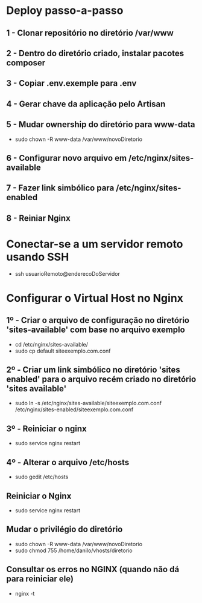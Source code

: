 # Deploy passo-a-passo
## 1 - Clonar repositório no diretório /var/www
## 2 - Dentro do diretório criado, instalar pacotes composer
## 3 - Copiar .env.exemple para .env
## 4 - Gerar chave da aplicação pelo Artisan
## 5 - Mudar ownership do diretório para www-data
- sudo chown -R www-data /var/www/novoDiretorio
## 6 - Configurar novo arquivo em /etc/nginx/sites-available
## 7 - Fazer link simbólico para /etc/nginx/sites-enabled
## 8 - Reiniar Nginx

# Conectar-se a um servidor remoto usando SSH
- ssh usuarioRemoto@enderecoDoServidor

# Configurar o Virtual Host no Nginx
## 1º - Criar o arquivo de configuração no diretório 'sites-available' com base no arquivo exemplo
- cd /etc/nginx/sites-available/
- sudo cp default siteexemplo.com.conf

## 2º - Criar um link simbólico no diretório 'sites enabled' para o arquivo recém criado no diretório 'sites available'
- sudo ln -s /etc/nginx/sites-available/siteexemplo.com.conf /etc/nginx/sites-enabled/siteexemplo.com.conf

## 3º - Reiniciar o nginx
- sudo service nginx restart

## 4º - Alterar o arquivo /etc/hosts
- sudo gedit /etc/hosts

## Reiniciar o Nginx
- sudo service nginx restart

## Mudar o privilégio do diretório
- sudo chown -R www-data /var/www/novoDiretorio
- sudo chmod 755 /home/danilo/vhosts/diretorio

## Consultar os erros no NGINX (quando não dá para reiniciar ele)
- nginx -t

